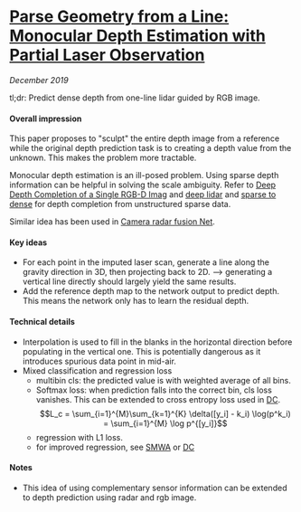 # [Parse Geometry from a Line: Monocular Depth Estimation with Partial Laser Observation](https://arxiv.org/pdf/1611.02174.pdf)

_December 2019_

tl;dr: Predict dense depth from one-line lidar guided by RGB image. 

#### Overall impression
This paper proposes to "sculpt" the entire depth image from a reference while the original depth prediction task is to creating a depth value from the unknown. This makes the problem more tractable.

Monocular depth estimation is an ill-posed problem. Using sparse depth information can be helpful in solving the scale ambiguity. Refer to [Deep Depth Completion of a Single RGB-D Imag](deep_depth_completion_rgbd.md) and [deep lidar](deeplidar.md) and [sparse to dense](sparse_to_dense.md) for depth completion from unstructured sparse data.

Similar idea has been used in [Camera radar fusion Net](crf_net.md).

#### Key ideas
- For each point in the imputed laser scan, generate a line along the gravity direction in 3D, then projecting back to 2D. --> generating a vertical line directly should largely yield the same results. 
- Add the reference depth map to the network output to predict depth. This means the network only has to learn the residual depth. 

#### Technical details
- Interpolation is used to fill in the blanks in the horizontal direction before populating in the vertical one. This is potentially dangerous as it introduces spurious data point in mid-air.
- Mixed classification and regression loss
	- multibin cls: the predicted value is with weighted average of all bins. 
	- Softmax loss: when prediction falls into the correct bin, cls loss vanishes. This can be extended to cross entropy loss used in [DC](depth_coeff.md).
	$$L_c = \sum_{i=1}^{M}\sum_{k=1}^{K} \delta([y_i] - k_i) \log(p^k_i) = \sum_{i=1}^{M} \log p^{[y_i]}$$
	- regression with L1 loss.
	- for improved regression, see [SMWA](smwa.md) or [DC](depth_coeff.md)

#### Notes
- This idea of using complementary sensor information can be extended to depth prediction using radar and rgb image.

